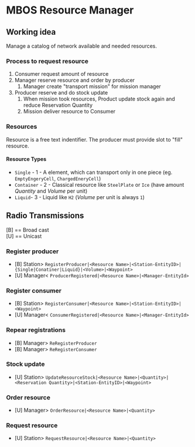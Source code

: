 # MBOS Resource Manager

## Working idea
Manage a catalog of network available and needed resources.

### Process to request resource
1. Consumer request amount of resource
1. Manager reserve resource and order by producer
   1. Manager create "transport mission" for mission manager
1. Producer reserve and do stock update
   1. When mission took resources, Product update stock again and reduce Reservation Quantity
   1. Mission deliver resource to Consumer

### Resources 
Resource is a free text indentifier. The producer must provide slot to "fill" resource.

#### Resource Types
* `Single` - 1 - A element, which can transport only in one piece (eg. `EmptyEngeryCell`, `ChargedEneryCell`)
* `Container` - 2 - Classical resource like `SteelPlate` or `Ice` (have amount *Quantity* and *Volume* per unit)
* `Liquid`- 3 - Liquid like `H2` (*Volume* per unit is always `1`)

## Radio Transmissions
[B] == Broad cast    
[U] == Unicast
### Register producer
* [B] Station> `RegisterProducer|<Resource Name>|<Station-EntityID>|{Single|Conatiner|Liquid}|<Volume>|<Waypoint>`
* [U] Manager< `ProducerRegistered|<Resource Name>|<Manager-EntityId>`
### Register consumer
* [B] Station> `RegisterConsumer|<Resource Name>|<Station-EntityID>|<Waypoint>`
* [U] Manager< `ConsumerRegistered|<Resource Name>|<Manager-EntityId>`
### Repear registrations
* [B] Manager> `ReRegisterProducer`
* [B] Manager> `ReRegisterConsumer`
### Stock update
* [U] Station> `UpdateResourceStock|<Resource Name>|<Quantity>|<Reservation Quantity>|<Station-EntityID>|<Waypoint>`
### Order resource
* [U] Manager> `OrderResource|<Resource Name>|<Quantity>`
### Request resource
* [U] Station> `RequestResource|<Resource Name>|<Quantity>`